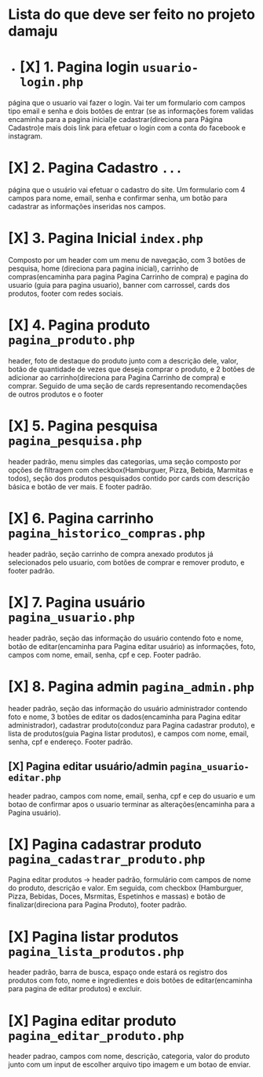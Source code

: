 # Lista do que deve ser feito no projeto damaju

- #  [X]  1. Pagina login `usuario-login.php` 

página que o usuario vai fazer o login. Vai ter um formulario com campos tipo email e senha e dois botões de entrar (se as informações forem validas encaminha para a pagina inicial)e cadastrar(direciona para Página Cadastro)e mais dois link para efetuar o login com a conta do facebook e instagram.

#  [X]  2. Pagina Cadastro `...` 

 página que o usuário vai efetuar o cadastro do site. Um formulario com 4 campos para nome, email, senha e confirmar senha, um botão para cadastrar as informações inseridas nos campos.

#  [X]  3. Pagina Inicial `index.php` 

  Composto por um header com um menu de navegação, com 3 botões de pesquisa, home (direciona para pagina inicial), carrinho de compras(encaminha para pagina Pagina Carrinho de compra) e pagina do usuario (guia para pagina usuario), banner com carrossel, cards dos produtos, footer com redes sociais.

#  [X]  4. Pagina produto `pagina_produto.php` 

header, foto de destaque do produto junto com a descrição dele, valor, botão de quantidade de vezes que deseja comprar o produto, e 2 botões de adicionar ao carrinho(direciona para Pagina Carrinho de compra) e comprar. Seguido de uma seção de cards representando recomendações de outros produtos e o footer

#  [X]  5. Pagina pesquisa `pagina_pesquisa.php`

header padrão, menu simples das categorias, uma seção composto por opções de filtragem com checkbox(Hamburguer, Pizza, Bebida, Marmitas e todos), seção dos produtos pesquisados contido por cards com descrição básica e botão de ver mais. E footer padrão. 

#  [X]  6. Pagina carrinho `pagina_historico_compras.php`

header padrão, seção carrinho de compra anexado produtos já selecionados pelo usuario, com botões de comprar e remover produto, e footer padrão.

 #  [X]  7. Pagina usuário `pagina_usuario.php`

header padrão, seção das informação do usuário contendo foto e nome, botão de editar(encaminha para Pagina editar usuário) as informações, foto, campos com nome, email, senha, cpf e cep. Footer padrão.

#  [X]  8. Pagina admin `pagina_admin.php`

header padrão, seção das informação do usuário administrador contendo foto e nome, 3 botões de editar os dados(encaminha para Pagina editar administrador), cadastrar produto(conduz para Pagina cadastrar produto), e lista de produtos(guia Pagina listar produtos), e campos com nome, email, senha, cpf e endereço. 
Footer padrão.

##  [X] Pagina editar usuário/admin `pagina_usuario-editar.php`

header padrao, campos com nome, email, senha, cpf e cep do usuario e um botao de confirmar apos o usuario terminar as alterações(encaminha para a Pagina usuário).

#  [X] Pagina cadastrar produto `pagina_cadastrar_produto.php`

Pagina editar produtos -> header padrão, formulário com campos de nome do produto, descrição e valor. Em seguida, com checkbox (Hamburguer, Pizza, Bebidas, Doces, Msrmitas, Espetinhos  e massas) e botão de finalizar(direciona para Pagina Produto), footer padrão.

#  [X] Pagina listar produtos `pagina_lista_produtos.php`

header padrão, barra de busca, espaço onde estará os registro dos produtos com foto, nome e ingredientes e dois botões de editar(encaminha para pagina de editar produtos) e excluir.

# [X] Pagina editar produto `pagina_editar_produto.php`

header padrao, campos com nome, descrição, categoria, valor do produto junto com um input de escolher arquivo tipo imagem e um botao de enviar.





